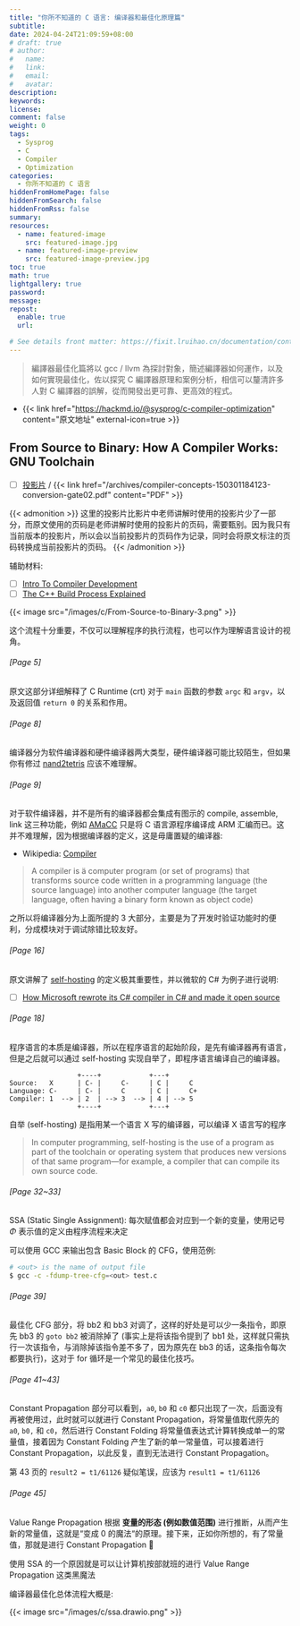 ```yaml
---
title: "你所不知道的 C 语言: 编译器和最佳化原理篇"
subtitle:
date: 2024-04-24T21:09:59+08:00
# draft: true
# author:
#   name:
#   link:
#   email:
#   avatar:
description:
keywords:
license:
comment: false
weight: 0
tags:
  - Sysprog
  - C
  - Compiler
  - Optimization
categories:
  - 你所不知道的 C 语言
hiddenFromHomePage: false
hiddenFromSearch: false
hiddenFromRss: false
summary:
resources:
  - name: featured-image
    src: featured-image.jpg
  - name: featured-image-preview
    src: featured-image-preview.jpg
toc: true
math: true
lightgallery: true
password:
message:
repost:
  enable: true
  url:

# See details front matter: https://fixit.lruihao.cn/documentation/content-management/introduction/#front-matter
---
```


> 編譯器最佳化篇將以 gcc / llvm 為探討對象，簡述編譯器如何運作，以及如何實現最佳化，佐以探究 C 編譯器原理和案例分析，相信可以釐清許多人對 C 編譯器的誤解，從而開發出更可靠、更高效的程式。

<!--more-->

- {{< link href="https://hackmd.io/@sysprog/c-compiler-optimization" content="原文地址" external-icon=true >}}

## From Source to Binary: How A Compiler Works: GNU Toolchain

- [ ] [投影片](http://www.slideshare.net/jserv/how-a-compiler-works-gnu-toolchain)
/ {{< link href="/archives/compiler-concepts-150301184123-conversion-gate02.pdf" content="PDF" >}}

{{< admonition >}}
这里的投影片比影片中老师讲解时使用的投影片少了一部分，而原文使用的页码是老师讲解时使用的投影片的页码，需要甄别。因为我只有当前版本的投影片，所以会以当前投影片的页码作为记录，同时会将原文标注的页码转换成当前投影片的页码。
{{< /admonition >}}

辅助材料:
- [ ] [Intro To Compiler Development](https://slide.logan.tw/compiler-intro/#/)
- [ ] [The C++ Build Process Explained](https://github.com/green7ea/blog)

{{< image src="/images/c/From-Source-to-Binary-3.png" >}}

这个流程十分重要，不仅可以理解程序的执行流程，也可以作为理解语言设计的视角。

###### [Page 5]

原文这部分详细解释了 C Runtime (crt) 对于 `main` 函数的参数 `argc` 和 `argv`，以及返回值 `return 0` 的关系和作用。

###### [Page 8]

编译器分为软件编译器和硬件编译器两大类型，硬件编译器可能比较陌生，但如果你有修过 [nand2tetris](https://www.nand2tetris.org/) 应该不难理解。

###### [Page 9]

对于软件编译器，并不是所有的编译器都会集成有图示的 compile, assemble, link 这三种功能，例如 [AMaCC](https://github.com/jserv/amacc) 只是将 C 语言源程序编译成 ARM 汇编而已。这并不难理解，因为根据编译器的定义，这是毋庸置疑的编译器:

- Wikipedia: [Compiler](https://en.wikipedia.org/wiki/Compiler)
> A compiler is ä computer program (or set of programs) that transforms source code written in a programming language (the source language) into another computer language (the target language, often having a binary form known as object code)

之所以将编译器分为上面所提的 3 大部分，主要是为了开发时验证功能时的便利，分成模块对于调试除错比较友好。

###### [Page 16]

原文讲解了 [self-hosting](https://en.wikipedia.org/wiki/Self-hosting) 的定义极其重要性，并以微软的 C# 为例子进行说明:
- [ ] [How Microsoft rewrote its C# compiler in C# and made it open source](https://medium.com/microsoft-open-source-stories/how-microsoft-rewrote-its-c-compiler-in-c-and-made-it-open-source-4ebed5646f98)

###### [Page 18]

程序语言的本质是编译器，所以在程序语言的起始阶段，是先有编译器再有语言，但是之后就可以通过 self-hosting 实现自举了，即程序语言编译自己的编译器。

```
                 +----+            +---+
Source:   X      | C- |     C-     | C |     C 
Language: C-     | C- |     C      | C |     C+
Compiler: 1  --> | 2  | --> 3  --> | 4 | --> 5 
                 +----+            +---+
```

自举 (self-hosting) 是指用某一个语言 X 写的编译器，可以编译 X 语言写的程序
> In computer programming, self-hosting is the use of a program as part of the toolchain or operating system that produces new versions of that same program—for example, a compiler that can compile its own source code. 

###### [Page 32~33]

SSA (Static Single Assignment): 每次赋值都会对应到一个新的变量，使用记号 $\Phi$ 表示值的定义由程序流程来决定

可以使用 GCC 来输出包含 Basic Block 的 CFG，使用范例:
```bash
# <out> is the name of output file
$ gcc -c -fdump-tree-cfg=<out> test.c
```

###### [Page 39]

最佳化 CFG 部分，将 bb2 和 bb3 对调了，这样的好处是可以少一条指令，即原先 bb3 的 `goto bb2` 被消除掉了 (事实上是将该指令提到了 bb1 处，这样就只需执行一次该指令，与消除掉该指令差不多了，因为原先在 bb3 的话，这条指令每次都要执行)，这对于 for 循环是一个常见的最佳化技巧。

###### [Page 41~43]
Constant Propagation 部分可以看到，`a0`, `b0` 和 `c0` 都只出现了一次，后面没有再被使用过，此时就可以就进行 Constant Propagation，将常量值取代原先的 `a0`, `b0,` 和 `c0`，然后进行 Constant Folding 将常量值表达式计算转换成单一的常量值，接着因为 Constant Folding 产生了新的单一常量值，可以接着进行 Constant Propagation，以此反复，直到无法进行 Constant Propagation。

第 43 页的 `result2 = t1/61126` 疑似笔误，应该为 `result1 = t1/61126`

###### [Page 45]

Value Range Propagation 根据 **变量的形态 (例如数值范围)** 进行推断，从而产生新的常量值，这就是“变成 0 的魔法“的原理。接下来，正如你所想的，有了常量值，那就是进行 Constant Propagation :rofl:

使用 SSA 的一个原因就是可以让计算机按部就班的进行 Value Range Propagation 这类黑魔法

编译器最佳化总体流程大概是:

{{< image src="/images/c/ssa.drawio.png" >}}
